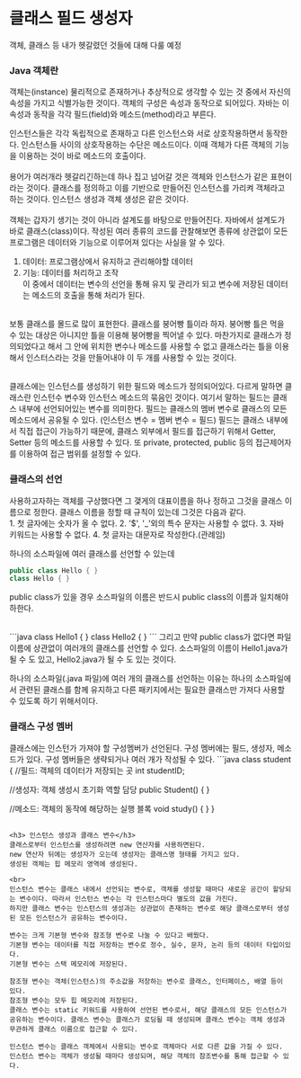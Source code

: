 <h1>클래스 필드 생성자</h1>
객체, 클래스 등 내가 헷갈렸던 것들에 대해 다룰 예정

<h3>Java 객체란</h3>
객체는(instance) 물리적으로 존재하거나 추상적으로 생각할 수 있는 것 중에서 자신의 속성을 가지고 식별가능한 것이다.
객체의 구성은 속성과 동작으로 되어있다. 
자바는 이 속성과 동작을 각각 필드(field)와 메소드(method)라고 부른다.

인스턴스들은 각각 독립적으로 존재하고 다른 인스턴스와 서로 상호작용하면서 동작한다.
인스턴스들 사이의 상호작용하는 수단은 메소드이다. 
이때 객체가 다른 객체의 기능을 이용하는 것이 바로 메소드의 호출이다.
<br><br>
용어가 여러개라 헷갈리긴하는데 하나 집고 넘어갈 것은 객체와 인스턴스가 같은 표현이라는 것이다. 클래스를 정의하고 이를 기반으로 만들어진 인스턴스를 가리켜 객체라고 하는 것이다. 인스턴스 생성과 객체 생성은 같은 것이다.
<br><br>
객체는 갑자기 생기는 것이 아니라 설계도를 바탕으로 만들어진다.
자바에서 설계도가 바로 클래스(class)이다.
작성된 여러 종류의 코드를 관찰해보면 종류에 상관없이 모든 프로그램은 데이터와 기능으로 이루어져 있다는 사실을 알 수 있다.<br>
1. 데이터: 프로그램상에서 유지하고 관리해야할 데이터
2. 기능: 데이터를 처리하고 조작<br>
이 중에서 데이터는 변수의 선언을 통해 유지 및 관리가 되고 변수에 저장된 데이터는 메소드의 호출을 통해 처리가 된다.

<br> 보통 클래스를 몰드로 많이 표현한다. 클래스를 붕어빵 틀이라 하자.
붕어빵 틀은 먹을 수 있는 대상은 아니지만 틀을 이용해 붕어빵을 찍어낼 수 있다.
마찬가지로 클래스가 정의되었다고 해서 그 안에 위치한 변수나 메소드를 사용할 수 없고
클래스라는 틀을 이용해서 인스터스라는 것을 만들어내야 이 두 개를 사용할 수 있는 것이다.

<br>
클래스에는 인스턴스를 생성하기 위한 필드와 메소드가 정의되어있다.
다르게 말하면 클래스란 인스턴수 변수와 인스턴스 메소드의 묶음인 것이다.
여기서 말하는 필드는 클래스 내부에 선언되어있는 변수를 의미한다.
필드는 클래스의 멤버 변수로 클래스의 모든 메소드에서 공유될 수 있다. 
(인스턴스 변수 = 멤버 변수 = 필드)
필드는 클래스 내부에서 직접 접근이 가능하기 때문에, 클래스 외부에서 필드를 접근하기 위해서 Getter, Setter 등의 메소드를 사용할 수 있다.
또 private, protected, public 등의 접근제어자를 이용하여 접근 범위를 설정할 수 있다.


<h3>클래스의 선언</h3>
사용하고자하는 객체를 구상했다면 그 갳게의 대표이름을 하나 정하고 그것을 클래스 이름으로 정한다.
클래스 이름을 정할 때 규칙이 있는데 그것은 다음과 같다.<br>
1. 첫 글자에는 숫자가 올 수 없다.
2. '$', '_'외의 특수 문자는 사용할 수 없다.
3. 자바 키워드는 사용할 수 없다.
4. 첫 글자는 대문자로 작성한다.(관례임)<br>

하나의 소스파일에 여러 클래스를 선언할 수 있는데
```java
public class Hello { }
class Hello { }
```
public class가 있을 경우 소스파일의 이름은 반드시 public class의 이름과 일치해야하한다.

<br>
```java
class Hello1 { }
class Hello2 { }
```
그리고 만약 public class가 없다면 파일이름에 상관없이 여러개의 클래스를 선언할 수 있다.
소스파일의 이름이 Hello1.java가 될 수 도 있고, Hello2.java가 될 수 도 있는 것이다.

하나의 소스파일(.java 파일)에 여러 개의 클래스를 선언하는 이유는 하나의 소스파일에서 관련된 클래스를 함께 유지하고 다른 패키지에서는 필요한 클래스만 가져다 사용할 수 있도록 하기 위해서이다.

<h3>클래스 구성 멤버</h3>
클래스에는 인스턴가 가져야 할 구성멤버가 선언된다.
구성 멤버에는 필드, 생성자, 메소드가 있다.
구성 멤버들은 생략되거나 여러 개가 작성될 수 있다.
```java
class student {
  //필드: 객체의 데이터가 저장되는 곳
  int studentID;
  
  //생성자: 객체 생성시 초기화 역할 담당
  public Student() { }
  
  //메소드: 객체의 동작에 해당하는 실행 블록
  void study() { }
 }
 ```
 
<h3> 인스턴스 생성과 클래스 변수</h3>
클래스로부터 인스턴스를 생성하려면 new 연산자를 사용하면된다.
new 연산자 뒤에는 생성자가 오는데 생성자는 클래스명 형태를 가지고 있다.
생성된 객체는 힙 메모리 영역에 생성된다.

<br>
인스턴스 변수는 클래스 내에서 선언되는 변수로, 객체를 생성할 때마다 새로운 공간이 할당되는 변수이다. 따라서 인스턴스 변수는 각 인스턴스마다 별도의 값을 가진다. 
하지만 클래스 변수는 인스턴스의 생성과는 상관없이 존재하는 변수로 해당 클래스로부터 생성된 모든 인스턴스가 공유하는 변수이다.

변수는 크게 기본형 변수와 참조형 변수로 나눌 수 있다고 배웠다.
기본형 변수는 데이터를 직접 저장하는 변수로 정수, 실수, 문자, 논리 등의 데이터 타입이있다.
기본형 변수는 스택 메모리에 저장된다.

참조형 변수는 객체(인스턴스)의 주소값을 저장하는 변수로 클래스, 인터페이스, 배열 등이 있다.
참조형 변수는 모두 힙 메모리에 저장된다.
클래스 변수는 static 키워드를 사용하여 선언된 변수로서, 해당 클래스의 모든 인스턴스가 공유하는 변수이다. 클래스 변수는 클래스가 로딩될 때 생성되며 클래스 변수는 객체 생성과 무관하게 클래스 이름으로 접근할 수 있다.

인스턴스 변수는 클래스 객체에서 사용되는 변수로 객체마다 서로 다른 값을 가질 수 있다. 인스턴스 변수는 객체가 생성될 때마다 생성되며, 해당 객체의 참조변수를 통해 접근할 수 있다.

